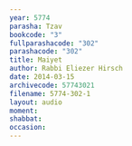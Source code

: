 ```yaml
---
year: 5774
parasha: Tzav
bookcode: "3"
fullparashacode: "302"
parashacode: "302"
title: Maiyet
author: Rabbi Eliezer Hirsch
date: 2014-03-15
archivecode: 57743021
filename: 5774-302-1
layout: audio
moment: 
shabbat: 
occasion: 
---
```

